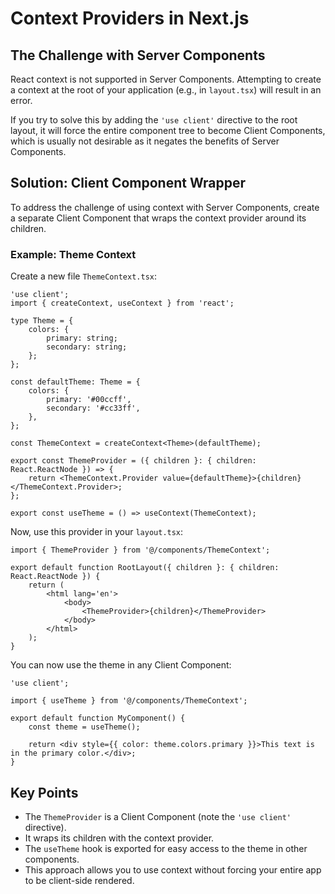 # Context Providers in Next.js

## The Challenge with Server Components

React context is not supported in Server Components.
Attempting to create a context at the root of your application (e.g., in `layout.tsx`) will result in an error.

If you try to solve this by adding the `'use client'` directive to the root layout, it will force the entire component tree to become Client Components, which is usually not desirable as it negates the benefits of Server Components.

## Solution: Client Component Wrapper

To address the challenge of using context with Server Components, create a separate Client Component that wraps the context provider around its children.

### Example: Theme Context

Create a new file `ThemeContext.tsx`:

```tsx
'use client';
import { createContext, useContext } from 'react';

type Theme = {
    colors: {
        primary: string;
        secondary: string;
    };
};

const defaultTheme: Theme = {
    colors: {
        primary: '#00ccff',
        secondary: '#cc33ff',
    },
};

const ThemeContext = createContext<Theme>(defaultTheme);

export const ThemeProvider = ({ children }: { children: React.ReactNode }) => {
    return <ThemeContext.Provider value={defaultTheme}>{children}</ThemeContext.Provider>;
};

export const useTheme = () => useContext(ThemeContext);
```

Now, use this provider in your `layout.tsx`:

```tsx
import { ThemeProvider } from '@/components/ThemeContext';

export default function RootLayout({ children }: { children: React.ReactNode }) {
    return (
        <html lang='en'>
            <body>
                <ThemeProvider>{children}</ThemeProvider>
            </body>
        </html>
    );
}
```

You can now use the theme in any Client Component:

```tsx
'use client';

import { useTheme } from '@/components/ThemeContext';

export default function MyComponent() {
    const theme = useTheme();

    return <div style={{ color: theme.colors.primary }}>This text is in the primary color.</div>;
}
```

## Key Points

-   The `ThemeProvider` is a Client Component (note the `'use client'` directive).
-   It wraps its children with the context provider.
-   The `useTheme` hook is exported for easy access to the theme in other components.
-   This approach allows you to use context without forcing your entire app to be client-side rendered.
